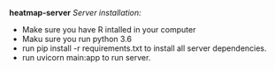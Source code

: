 **heatmap-server**
*Server installation:*

* Make sure you have R intalled in your computer
* Maku sure you run python 3.6
* run pip install -r requirements.txt to install all server dependencies.
* run uvicorn main:app to run server.
